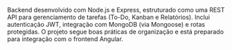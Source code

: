 Backend desenvolvido com Node.js e Express, estruturado como uma REST API para gerenciamento de tarefas (To-Do, Kanban e Relatórios). Inclui autenticação JWT, integração com MongoDB (via Mongoose) e rotas protegidas. O projeto segue boas práticas de organização e está preparado para integração com o frontend Angular.

